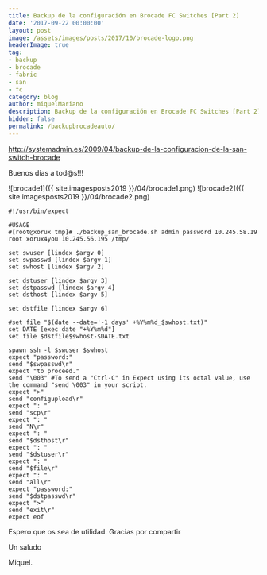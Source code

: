 ```yaml
---
title: Backup de la configuración en Brocade FC Switches [Part 2]
date: '2017-09-22 00:00:00'
layout: post
image: /assets/images/posts/2017/10/brocade-logo.png
headerImage: true
tag:
- backup
- brocade
- fabric
- san
- fc
category: blog
author: miquelMariano
description: Backup de la configuración en Brocade FC Switches [Part 2]
hidden: false
permalink: /backupbrocadeauto/
---
```


http://systemadmin.es/2009/04/backup-de-la-configuracion-de-la-san-switch-brocade

Buenos días a tod@s!!!

![brocade1]({{ site.imagesposts2019 }}/04/brocade1.png)
![brocade2]({{ site.imagesposts2019 }}/04/brocade2.png)

```ssh
#!/usr/bin/expect

#USAGE
#[root@xorux tmp]# ./backup_san_brocade.sh admin password 10.245.58.19 root xorux4you 10.245.56.195 /tmp/

set swuser [lindex $argv 0]
set swpasswd [lindex $argv 1]
set swhost [lindex $argv 2]

set dstuser [lindex $argv 3]
set dstpasswd [lindex $argv 4]
set dsthost [lindex $argv 5]

set dstfile [lindex $argv 6]

#set file "$(date --date='-1 days' +%Y%m%d_$swhost.txt)"
set DATE [exec date "+%Y%m%d"]
set file $dstfile$swhost-$DATE.txt

spawn ssh -l $swuser $swhost
expect "password:"
send "$swpasswd\r"
expect "to proceed."
send "\003" #To send a "Ctrl-C" in Expect using its octal value, use the command "send \003" in your script.
expect ">"
send "configupload\r"
expect ": "
send "scp\r"
expect ": "
send "N\r"
expect ": "
send "$dsthost\r"
expect ": "
send "$dstuser\r"
expect ": "
send "$file\r"
expect ": "
send "all\r"
expect "password:"
send "$dstpasswd\r"
expect ">"
send "exit\r"
expect eof
```


Espero que os sea de utilidad.
Gracias por compartir

Un saludo

Miquel.





